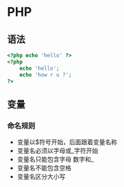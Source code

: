# PHP

## 语法

```php
<?php echo 'hello' ?>
<?php
    echo 'hello';
    echo 'how r u ?';
?>
```

## 变量

### 命名规则

- 变量以\$符号开始，后面跟着变量名称
- 变量名必须以字母或\_字符开始
- 变量名只能包含字母 数字和\_
- 变量名不能包含空格
- 变量名区分大小写
